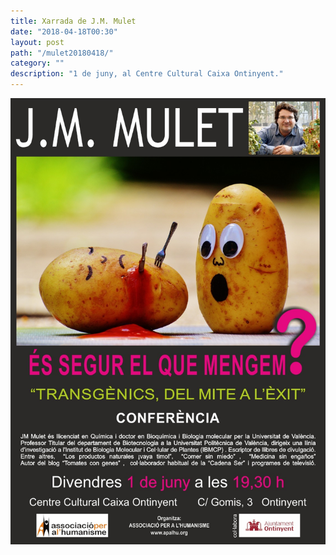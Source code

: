 ```yaml
---
title: Xarrada de J.M. Mulet
date: "2018-04-18T00:30"
layout: post
path: "/mulet20180418/"
category: ""
description: "1 de juny, al Centre Cultural Caixa Ontinyent."
---
```


![](Cartell_Mulet2018.jpg)
